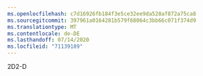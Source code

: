 ```yaml
---
ms.openlocfilehash: c7d16926fb184f3e5ce32ee9da528af872a75ca8
ms.sourcegitcommit: 397961a0164281b579f68064c3bb66c071f374d9
ms.translationtype: MT
ms.contentlocale: de-DE
ms.lasthandoff: 07/14/2020
ms.locfileid: "71139189"
---
```

<span data-ttu-id="87dd6-101">2D</span><span class="sxs-lookup"><span data-stu-id="87dd6-101">2-D</span></span>